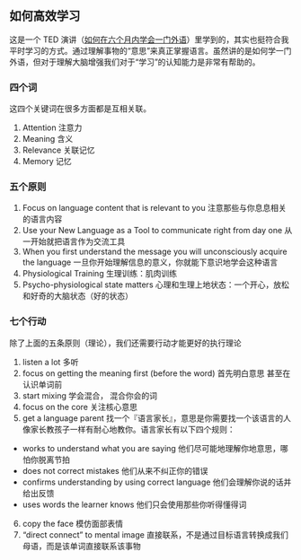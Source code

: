 ## 如何高效学习
这是一个 TED 演讲（[如何在六个月内学会一门外语](https://www.bilibili.com/video/av7894339)）里学到的，其实也挺符合我平时学习的方式。通过理解事物的“意思”来真正掌握语言。虽然讲的是如何学一门外语，但对于理解大脑增强我们对于“学习”的认知能力是非常有帮助的。

### 四个词
这四个关键词在很多方面都是互相关联。
1. Attention 注意力
2. Meaning 含义
3. Relevance 关联记忆
4. Memory 记忆

### 五个原则
1. Focus on language content that is relevant to you 注意那些与你息息相关的语言内容
2. Use your New Language as a Tool to communicate right from day one 从一开始就把语言作为交流工具
3. When you first understand the message you will unconsciously acquire the language 一旦你开始理解信息的意义，你就能下意识地学会这种语言
4. Physiological Training 生理训练：肌肉训练
5. Psycho-physiological state matters 心理和生理上地状态：一个开心，放松和好奇的大脑状态（好的状态）

### 七个行动
除了上面的五条原则（理论），我们还需要行动才能更好的执行理论

1. listen a lot 多听
2. focus on getting the meaning first (before the word) 首先明白意思 甚至在认识单词前
3. start mixing 学会混合， 混合你会的词
4. focus on the core 关注核心意思
5. get a language parent 找一个『语言家长』，意思是你需要找一个该语言的人像家长教孩子一样有耐心地教你。语言家长有以下四个规则：

- works to understand what you are saying 他们尽可能地理解你地意思，哪怕你脱离节拍
- does not correct mistakes 他们从来不纠正你的错误
- confirms understanding by using correct language 他们会理解你说的话并给出反馈
- uses words the learner knows 他们只会使用那些你听得懂得词

6. copy the face 模仿面部表情
7. “direct connect” to mental image 直接联系，不是通过目标语言转换成我们母语，而是该单词直接联系该事物
